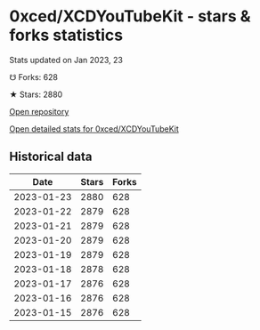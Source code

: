 # 0xced/XCDYouTubeKit - stars & forks statistics

Stats updated on Jan 2023, 23

☋ Forks: 628

★ Stars: 2880

[Open repository](https://github.com/0xced/XCDYouTubeKit)

[Open detailed stats for 0xced/XCDYouTubeKit](https://reviewgithub.com/rep/0xced/XCDYouTubeKit)

## Historical data
| Date | Stars | Forks |
|------|-------|-------|
| 2023-01-23 | 2880 | 628 | 
| 2023-01-22 | 2879 | 628 | 
| 2023-01-21 | 2879 | 628 | 
| 2023-01-20 | 2879 | 628 | 
| 2023-01-19 | 2879 | 628 | 
| 2023-01-18 | 2878 | 628 | 
| 2023-01-17 | 2876 | 628 | 
| 2023-01-16 | 2876 | 628 | 
| 2023-01-15 | 2876 | 628 | 

